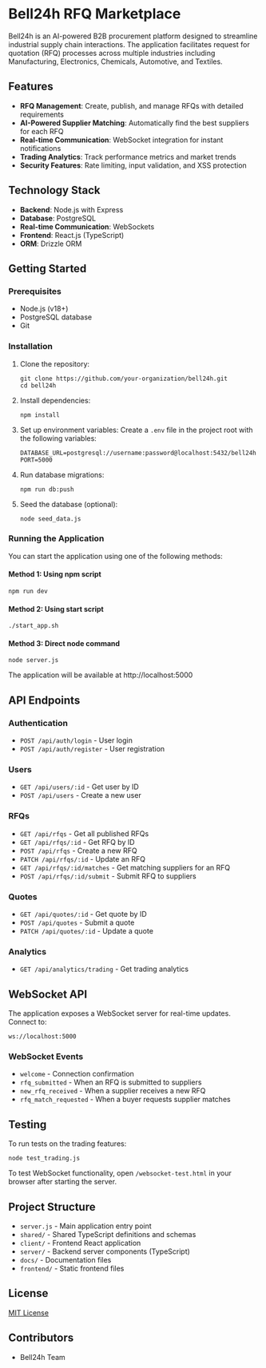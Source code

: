 # Bell24h RFQ Marketplace

Bell24h is an AI-powered B2B procurement platform designed to streamline industrial supply chain interactions. The application facilitates request for quotation (RFQ) processes across multiple industries including Manufacturing, Electronics, Chemicals, Automotive, and Textiles.

## Features

- **RFQ Management**: Create, publish, and manage RFQs with detailed requirements
- **AI-Powered Supplier Matching**: Automatically find the best suppliers for each RFQ
- **Real-time Communication**: WebSocket integration for instant notifications
- **Trading Analytics**: Track performance metrics and market trends
- **Security Features**: Rate limiting, input validation, and XSS protection

## Technology Stack

- **Backend**: Node.js with Express
- **Database**: PostgreSQL
- **Real-time Communication**: WebSockets
- **Frontend**: React.js (TypeScript)
- **ORM**: Drizzle ORM

## Getting Started

### Prerequisites

- Node.js (v18+)
- PostgreSQL database
- Git

### Installation

1. Clone the repository:
   ```
   git clone https://github.com/your-organization/bell24h.git
   cd bell24h
   ```

2. Install dependencies:
   ```
   npm install
   ```

3. Set up environment variables:
   Create a `.env` file in the project root with the following variables:
   ```
   DATABASE_URL=postgresql://username:password@localhost:5432/bell24h
   PORT=5000
   ```

4. Run database migrations:
   ```
   npm run db:push
   ```

5. Seed the database (optional):
   ```
   node seed_data.js
   ```

### Running the Application

You can start the application using one of the following methods:

#### Method 1: Using npm script
```
npm run dev
```

#### Method 2: Using start script
```
./start_app.sh
```

#### Method 3: Direct node command
```
node server.js
```

The application will be available at http://localhost:5000

## API Endpoints

### Authentication
- `POST /api/auth/login` - User login
- `POST /api/auth/register` - User registration

### Users
- `GET /api/users/:id` - Get user by ID
- `POST /api/users` - Create a new user

### RFQs
- `GET /api/rfqs` - Get all published RFQs
- `GET /api/rfqs/:id` - Get RFQ by ID
- `POST /api/rfqs` - Create a new RFQ
- `PATCH /api/rfqs/:id` - Update an RFQ
- `GET /api/rfqs/:id/matches` - Get matching suppliers for an RFQ
- `POST /api/rfqs/:id/submit` - Submit RFQ to suppliers

### Quotes
- `GET /api/quotes/:id` - Get quote by ID
- `POST /api/quotes` - Submit a quote
- `PATCH /api/quotes/:id` - Update a quote

### Analytics
- `GET /api/analytics/trading` - Get trading analytics

## WebSocket API

The application exposes a WebSocket server for real-time updates. Connect to:
```
ws://localhost:5000
```

### WebSocket Events

- `welcome` - Connection confirmation
- `rfq_submitted` - When an RFQ is submitted to suppliers
- `new_rfq_received` - When a supplier receives a new RFQ
- `rfq_match_requested` - When a buyer requests supplier matches

## Testing

To run tests on the trading features:
```
node test_trading.js
```

To test WebSocket functionality, open `/websocket-test.html` in your browser after starting the server.

## Project Structure

- `server.js` - Main application entry point
- `shared/` - Shared TypeScript definitions and schemas
- `client/` - Frontend React application
- `server/` - Backend server components (TypeScript)
- `docs/` - Documentation files
- `frontend/` - Static frontend files

## License

[MIT License](LICENSE)

## Contributors

- Bell24h Team